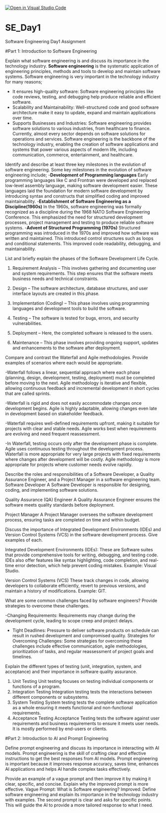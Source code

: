 [![Open in Visual Studio Code](https://classroom.github.com/assets/open-in-vscode-2e0aaae1b6195c2367325f4f02e2d04e9abb55f0b24a779b69b11b9e10269abc.svg)](https://classroom.github.com/online_ide?assignment_repo_id=18523624&assignment_repo_type=AssignmentRepo)
# SE_Day1
Software Engineering Day1 Assignment

#Part 1: Introduction to Software Engineering

Explain what software engineering is and discuss its importance in the technology industry.
**Software engineering** is the systematic application of engineering principles, methods and tools to develop and maintain software systems. Software engineering is very important in the technology industry for many reasons;
- It ensures high-quality software: Software engineering principles like code reviews, testing, and debugging help produce reliable and efficient software.
- Scalability and Maintainability: Well-structured code and good software architecture make it easy to update, expand and maintain applications over time.
- Supports Businesses and Industries: Software engineering provides software solutions to various industries, from healthcare to finance. Currently, almost every sector depends on software solutions for operations and services.
  Software engineering is the backbone of the technology industry, enabling the creation of software applications and systems that power various aspects of modern life, including communication, commerce, entertainment, and healthcare.

Identify and describe at least three key milestones in the evolution of software engineering.
Some key milestones in the evolution of software engineering include;
-**Development of Programming languages**
    Early programming languages like C and Frontran were developed and replaced low-level assembly language, making software development easier. These languages laid the foundation for modern software development by introducing syntax and constructs that simplified coding and improved maintainability.
-**Establishment of Software Engineering as a Discipline(1960s)**
    In the 1960s, software engineering was formally recognized as a discipline during the 1968 NATO Software Engineering Conference. This emphasized the need for structured development processes, project management and testing to produce reliable software systems.
-**Advent of Structured Programming (1970s)**
    Structured programming was introduced in the 1970s and improved how software was written and maintained. This introduced control structures such as loops and conditional statements. This improved code readability, debugging, and maintainability.

List and briefly explain the phases of the Software Development Life Cycle.

1. Requirement Analysis – This involves gathering and documenting user and system requirements. This step ensures that the software meets business needs and technical constraints.

2. Design – The software architecture, database structures, and user interface layouts are created in this phase.

3. Implementation (Coding) – This phase involves using programming languages and development tools to build the software.

4. Testing – The software is tested for bugs, errors, and security vulnerabilities.

5. Deployment – Here, the completed software is released to the users.

6. Maintenance – This phase involves providing ongoing support, updates and enhancements to the software after deployment.

Compare and contrast the Waterfall and Agile methodologies. Provide examples of scenarios where each would be appropriate.

  -Waterfall follows a linear, sequential approach where each phase (planning, design, development, testing, deployment) must be completed before moving to the next. Agile methodology is iterative and flexible, allowing continuous feedback and incremental development in short cycles that are called sprints.
  
  -Waterfall is rigid and does not easily accommodate changes once development begins. Agile is highly adaptable, allowing changes even late in development based on stakeholder feedback.
  
  
  -Waterfall requires well-defined requirements upfront, making it suitable for projects with clear and stable needs. Agile works best when requirements are evolving and need frequent reassessment.
  
  -In Waterfall, testing occurs only after the development phase is complete. Agile uses continuous testing throughout the development process.
   Waterfall is more appropriate for very large projects with fixed requirements where changes after development will be costly.
   Agile methodology is more appropriate for projects where customer needs evolve rapidly.


Describe the roles and responsibilities of a Software Developer, a Quality Assurance Engineer, and a Project Manager in a software engineering team.
Software Developer
A Software Developer is responsible for designing, coding, and implementing software solutions.

Quality Assurance (QA) Engineer
A Quality Assurance Engineer ensures the software meets quality standards before deployment.

Project Manager
A Project Manager oversees the software development process, ensuring tasks are completed on time and within budget.

Discuss the importance of Integrated Development Environments (IDEs) and Version Control Systems (VCS) in the software development process.  Give examples of each.

Integrated Development Environments (IDEs): These are Software suites that provide comprehensive tools for writing, debugging, and testing code. IDEs also offer features like syntax highlighting, code completion, and real-time error detection, which help prevent coding mistakes. Example: Visual Studio.

Version Control Systems (VCS)
These track changes in code, allowing developers to collaborate efficiently, revert to previous versions, and maintain a history of modifications. Example: GIT.


What are some common challenges faced by software engineers? Provide strategies to overcome these challenges.

  -Changing Requirements: Requirements may change during the development cycle, leading to scope creep and project delays.
  - Tight Deadlines: Pressure to deliver software products on schedule can result in rushed development and compromised quality.
Strategies for Overcoming Challenges: Some strategies for overcoming these challenges include effective communication, agile methodologies, prioritization of tasks, and regular reassessment of project goals and timelines.


Explain the different types of testing (unit, integration, system, and acceptance) and their importance in software quality assurance.
1. Unit Testing
Unit testing focuses on testing individual components or functions of a program.
2. Integration Testing
   Integration testing tests the interactions between different components or subsystems.
3. System Testing
   System testing tests  the complete software application  as a whole ensuring it meets functional and non-functional requirements.
4. Acceptance Testing
   Acceptance Testing tests the software against user requirements and business requirements to ensure it meets user needs. It is mostly performed by end-users or clients. 


#Part 2: Introduction to AI and Prompt Engineering


Define prompt engineering and discuss its importance in interacting with AI models.
Prompt engineering is the skill of crafting clear and effective instructions to get the best responses from AI models. Prompt engineering is important because it improves response accuracy, saves time, enhances AI applications and helps AI handle complex tasks effectively.

Provide an example of a vague prompt and then improve it by making it clear, specific, and concise. Explain why the improved prompt is more effective.
Vague Prompt:
What is Software engineering?
Improved:
Define software engineering and explain its importance in the technology industry with examples.
 The second prompt is clear and asks for specific points. This will guide the AI to provide a more tailored response to what I need.
